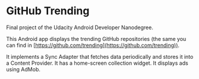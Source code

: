 # GitHub Trending

Final project of the Udacity Android Developer Nanodegree. 

This Android app displays the trending GitHub repositories (the same you can find in [https://github.com/trending](https://github.com/trending)).

It implements a Sync Adapter that fetches data periodically and stores it into a Content Provider. It has a home-screen collection widget. It displays ads using AdMob.
